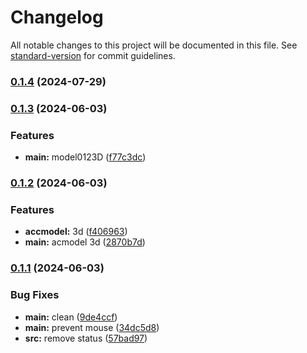 # Changelog

All notable changes to this project will be documented in this file. See [standard-version](https://github.com/conventional-changelog/standard-version) for commit guidelines.

### [0.1.4](https://github.com/snomiao/capslockx.js/compare/v0.1.3...v0.1.4) (2024-07-29)

### [0.1.3](https://github.com/snomiao/capslockx.js/compare/v0.1.2...v0.1.3) (2024-06-03)


### Features

* **main:** model0123D ([f77c3dc](https://github.com/snomiao/capslockx.js/commit/f77c3dc6082ea8729ebbec7594cb08493e6851e5))

### [0.1.2](https://github.com/snomiao/capslockx.js/compare/v0.1.1...v0.1.2) (2024-06-03)

### Features

- **accmodel:** 3d ([f406963](https://github.com/snomiao/capslockx.js/commit/f4069634ed0924cd0beb256fd516af7ce3f7fdd2))
- **main:** acmodel 3d ([2870b7d](https://github.com/snomiao/capslockx.js/commit/2870b7d518c1e7a911ac6964320292e1279ff9ab))

### [0.1.1](https://github.com/snomiao/capslockx.js/compare/v0.0.4...v0.1.1) (2024-06-03)

### Bug Fixes

- **main:** clean ([9de4ccf](https://github.com/snomiao/capslockx.js/commit/9de4ccfdf9b946bcf9a276b6a5a5d62cd6ba5781))
- **main:** prevent mouse ([34dc5d8](https://github.com/snomiao/capslockx.js/commit/34dc5d8cf4661741d670295be35a0d099cc0915c))
- **src:** remove status ([57bad97](https://github.com/snomiao/capslockx.js/commit/57bad979f79754ba1e065b9f3d6d513c13391f2a))
